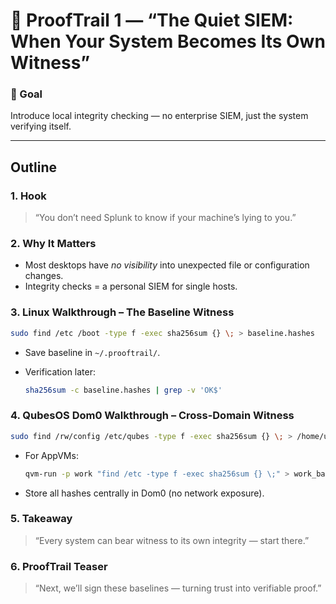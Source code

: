 # 🧩 **ProofTrail 1 — “The Quiet SIEM: When Your System Becomes Its Own Witness”**

### 🎯 Goal

Introduce local integrity checking — no enterprise SIEM, just the system verifying itself.

---

## Outline

### 1. Hook

> “You don’t need Splunk to know if your machine’s lying to you.”

### 2. Why It Matters

* Most desktops have *no visibility* into unexpected file or configuration changes.
* Integrity checks = a personal SIEM for single hosts.

### 3. Linux Walkthrough – The Baseline Witness

```bash
sudo find /etc /boot -type f -exec sha256sum {} \; > baseline.hashes
```

* Save baseline in `~/.prooftrail/`.
* Verification later:

  ```bash
  sha256sum -c baseline.hashes | grep -v 'OK$'
  ```

### 4. QubesOS Dom0 Walkthrough – Cross-Domain Witness

```bash
sudo find /rw/config /etc/qubes -type f -exec sha256sum {} \; > /home/user/.prooftrail/dom0_baseline.hashes
```

* For AppVMs:

  ```bash
  qvm-run -p work "find /etc -type f -exec sha256sum {} \;" > work_baseline.hashes
  ```
* Store all hashes centrally in Dom0 (no network exposure).

### 5. Takeaway

> “Every system can bear witness to its own integrity — start there.”

### 6. ProofTrail Teaser

> “Next, we’ll sign these baselines — turning trust into verifiable proof.”
